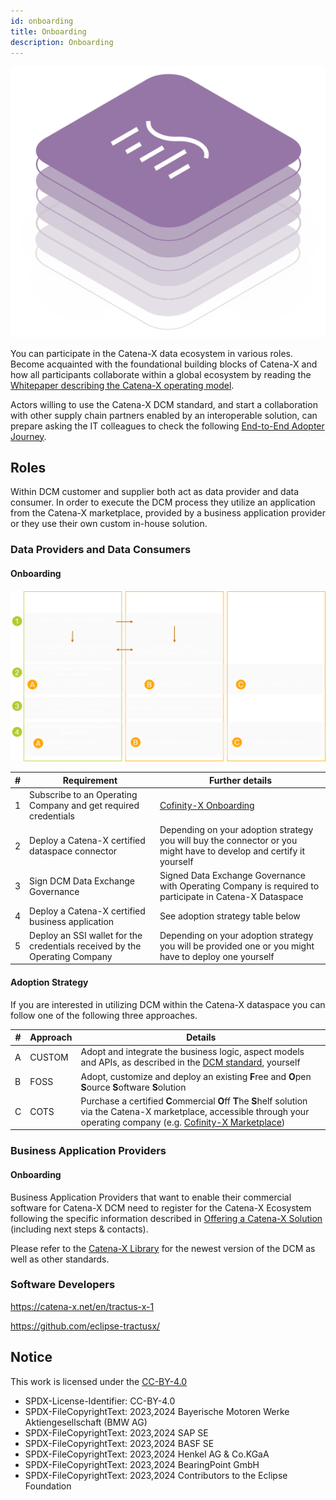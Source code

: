 ```yaml
---
id: onboarding
title: Onboarding
description: Onboarding
---
```


![DCM kit banner](/img/kit-icons/dcm-kit-icon.svg)

You can participate in the Catena-X data ecosystem in various roles. Become acquainted with the foundational building blocks of Catena-X and how all participants collaborate within a global ecosystem by reading the [Whitepaper describing the Catena-X operating model](https://catena-x.net/fileadmin/_online_media_/CX_Operating_Modelv2.1_final.pdf).

Actors willing to use the Catena-X DCM standard, and start a collaboration with other supply chain partners enabled by an interoperable solution, can prepare asking the IT colleagues to check the following [End-to-End Adopter Journey](https://eclipse-tractusx.github.io/docs/tutorials/e2e/).

## Roles

Within DCM customer and supplier both act as data provider and data consumer. In order to execute the DCM process they utilize an application from the Catena-X marketplace, provided by a business application provider or they use their own custom in-house solution.

### Data Providers and Data Consumers

#### Onboarding

![DCM_Onboarding](./resources/DCM_Onboarding.png)

|#|Requirement|Further details|
|-|-|-|
|1|Subscribe to an Operating Company and get required credentials| [Cofinity-X Onboarding](https://www.cofinity-x.com/onboarding/)|
|2|Deploy a Catena-X certified dataspace connector|Depending on your adoption strategy you will buy the connector or you might have to develop and certify it yourself|
|3|Sign DCM Data Exchange Governance|Signed Data Exchange Governance with Operating Company is required to participate in Catena-X Dataspace|
|4|Deploy a Catena-X certified business application|See adoption strategy table below|
|5|Deploy an SSI wallet for the credentials received by the Operating Company|Depending on your adoption strategy you will be provided one or you might have to deploy one yourself|

#### Adoption Strategy

If you are interested in utilizing DCM within the Catena-X dataspace you can follow one of the following three approaches.

|#|Approach|Details|
|-|-|-|
|A|CUSTOM|Adopt and integrate the business logic, aspect models and APIs, as described in the [DCM standard][StandardLibrary], yourself |
|B|FOSS|Adopt, customize and deploy an existing **F**ree and **O**pen **S**ource **S**oftware **S**olution|
|C|COTS|Purchase a certified **C**ommercial **O**ff **T**he **S**helf solution via the Catena-X marketplace, accessible through your operating company (e.g. [Cofinity-X Marketplace](https://www.cofinity-x.com/app-marketplace/))|

### Business Application Providers

#### Onboarding

Business Application Providers that want to enable their commercial software for Catena-X DCM need to register for the Catena-X Ecosystem following the specific information described in [Offering a Catena-X Solution](https://catena-x.net/en/catena-x-introduce-implement/offering-a-catena-x-solution) (including next steps & contacts).

Please refer to the [Catena-X Library][StandardLibrary] for the newest version of the DCM as well as other standards.

### Software Developers

<https://catena-x.net/en/tractus-x-1>

<https://github.com/eclipse-tractusx/>

## Notice

This work is licensed under the [CC-BY-4.0](https://creativecommons.org/licenses/by/4.0/legalcode)

- SPDX-License-Identifier: CC-BY-4.0
- SPDX-FileCopyrightText: 2023,2024 Bayerische Motoren Werke Aktiengesellschaft (BMW AG)
- SPDX-FileCopyrightText: 2023,2024 SAP SE
- SPDX-FileCopyrightText: 2023,2024 BASF SE
- SPDX-FileCopyrightText: 2023,2024 Henkel AG & Co.KGaA
- SPDX-FileCopyrightText: 2023,2024 BearingPoint GmbH
- SPDX-FileCopyrightText: 2023,2024 Contributors to the Eclipse Foundation

[StandardLibrary]: https://catenax-ev.github.io/docs/next/standards/CX-0128-DemandandCapacityManagementDataExchange

